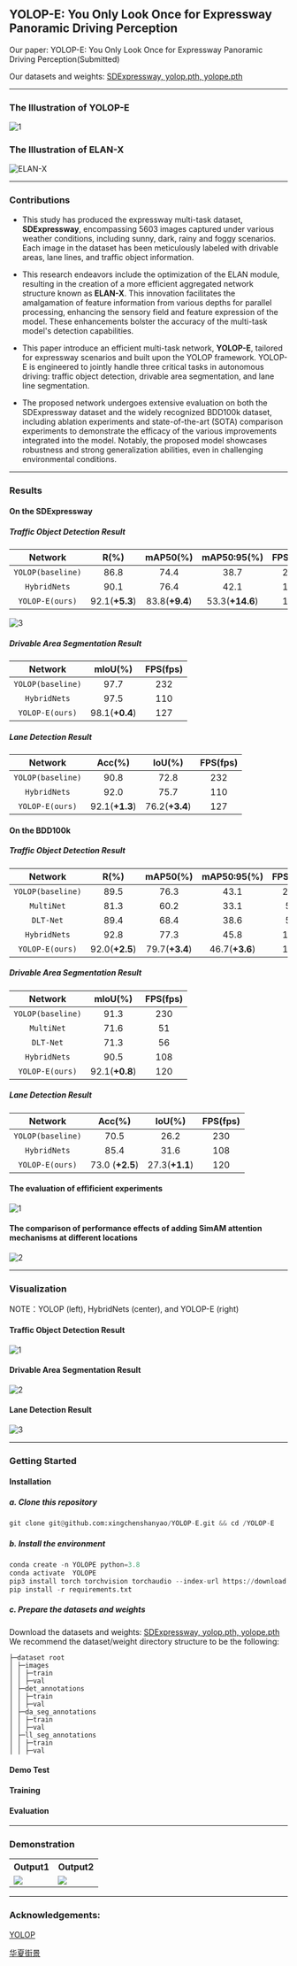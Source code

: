 ## YOLOP-E: You Only Look Once for Expressway Panoramic Driving Perception

Our paper: YOLOP-E: You Only Look Once for Expressway Panoramic Driving Perception(Submitted)

Our datasets and weights: [SDExpressway, yolop.pth, yolope.pth](https://pan.baidu.com/s/1589VGpmHATSrTs6f_HSI_g)

***

### The Illustration of YOLOP-E
![1](https://github.com/xingchenshanyao/YOLOP-E/assets/116085226/8e115e1f-a5e3-4861-a58b-7f17de362344)

### The Illustration of ELAN-X
![ELAN-X](https://github.com/xingchenshanyao/YOLOP-E/assets/116085226/98e7bdb3-936a-4994-ab2e-75078b2ea0be)

***

### Contributions
* This study has produced the expressway multi-task dataset, **SDExpressway**, encompassing 5603 images captured under various weather conditions, including sunny, dark, rainy and foggy scenarios. Each image in the dataset has been meticulously labeled with drivable areas, lane lines, and traffic object information.

* This research endeavors include the optimization of the ELAN module, resulting in the creation of a more efficient aggregated network structure known as **ELAN-X**. This innovation facilitates the amalgamation of feature information from various depths for parallel processing, enhancing the sensory field and feature expression of the model. These enhancements bolster the accuracy of the multi-task model's detection capabilities.

* This paper introduce an efficient multi-task network, **YOLOP-E**, tailored for expressway scenarios and built upon the YOLOP framework. YOLOP-E is engineered to jointly handle three critical tasks in autonomous driving: traffic object detection, drivable area segmentation, and lane line segmentation.

*  The proposed network undergoes extensive evaluation on both the SDExpressway dataset and the widely recognized BDD100k dataset, including ablation experiments and state-of-the-art (SOTA) comparison experiments to demonstrate the efficacy of the various improvements integrated into the model. Notably, the proposed model showcases robustness and strong generalization abilities, even in challenging environmental conditions.

***

### Results

#### On the SDExpressway

##### Traffic Object Detection Result
| Network          | R(%) | mAP50(%) | mAP50:95(%) | FPS(fps) |
| :--------------: | :---------: | :--------: | :----------: | :----------: |
| `YOLOP(baseline)`     | 86.8      | 74.4     | 38.7     | 232        |
| `HybridNets`      | 90.1      | 76.4     | 42.1     | 110        |
| `YOLOP-E(ours)`  | 92.1(**+5.3**)      | 83.8(**+9.4**)     | 53.3(**+14.6**)     | 127         |

![3](https://github.com/xingchenshanyao/YOLOP-E/assets/116085226/31bbe3c1-ca55-444a-b735-afabdfc02be3)

##### Drivable Area Segmentation Result
| Network          | mIoU(%) | FPS(fps) |
| :--------------: | :---------: | :--------: |
| `YOLOP(baseline)`     | 97.7      | 232     |
| `HybridNets`      | 97.5      | 110     |
| `YOLOP-E(ours)`  | 98.1(**+0.4**)      | 127     |
##### Lane Detection Result
| Network          | Acc(%) |IoU(%) | FPS(fps) |
| :--------------: | :---------: | :--------: | :--------: |
| `YOLOP(baseline)`     | 90.8      | 72.8     | 232     |
| `HybridNets`      | 92.0      | 75.7     | 110    |
| `YOLOP-E(ours)`  | 92.1(**+1.3**)      | 76.2(**+3.4**)     | 127     |

#### On the BDD100k

##### Traffic Object Detection Result
| Network          | R(%) | mAP50(%) | mAP50:95(%) | FPS(fps) |
| :--------------: | :---------: | :--------: | :----------: | :----------: |
| `YOLOP(baseline)`     | 89.5      | 76.3     | 43.1     | 230        |
| `MultiNet`      | 81.3      | 60.2     | 33.1     | 51        |
| `DLT-Net`  | 89.4      | 68.4     | 38.6     | 56         |
| `HybridNets`      | 92.8      | 77.3     | 45.8     | 108        |
| `YOLOP-E(ours)`  | 92.0(**+2.5**)      | 79.7(**+3.4**)     | 46.7(**+3.6**)     | 120         |
##### Drivable Area Segmentation Result
| Network          | mIoU(%) | FPS(fps) |
| :--------------: | :---------: | :--------: |
| `YOLOP(baseline)`     | 91.3      | 230     |
| `MultiNet`      | 71.6     | 51     |
| `DLT-Net`  | 71.3     | 56     |
| `HybridNets`      | 90.5      | 108     |
| `YOLOP-E(ours)`  | 92.1(**+0.8**)      | 120     |
##### Lane Detection Result
| Network          | Acc(%) |IoU(%) | FPS(fps) |
| :--------------: | :---------: | :--------: | :--------: |
| `YOLOP(baseline)`     | 70.5      | 26.2    | 230     |
| `HybridNets`      | 85.4      | 31.6     | 108   |
| `YOLOP-E(ours)`  | 73.0 (**+2.5**)     | 27.3(**+1.1**)     | 120     |

#### The evaluation of effificient experiments
![1](https://github.com/xingchenshanyao/YOLOP-E/assets/116085226/03b85a7b-720d-4820-a2e5-3ee8c6eca162)

#### The comparison of performance effects of adding SimAM attention mechanisms at different locations
![2](https://github.com/xingchenshanyao/YOLOP-E/assets/116085226/ea253137-2d2e-4e61-bcf6-5247635c71ad)

***

### Visualization

NOTE：YOLOP (left), HybridNets (center), and YOLOP-E (right) 

#### Traffic Object Detection Result
![1](https://github.com/xingchenshanyao/YOLOP-E/assets/116085226/14d4fc6a-4a72-4c39-92f8-6abb2e1b0a43)

#### Drivable Area Segmentation Result
![2](https://github.com/xingchenshanyao/YOLOP-E/assets/116085226/480ee90e-68f3-452b-b7f4-eff3feb7abac)

#### Lane Detection Result
![3](https://github.com/xingchenshanyao/YOLOP-E/assets/116085226/39ca017e-5a99-4cc0-8aa5-40ae294cc18e)

***

### Getting Started
#### Installation
##### a. Clone this repository
```python
git clone git@github.com:xingchenshanyao/YOLOP-E.git && cd /YOLOP-E
```
##### b. Install the environment
```python
conda create -n YOLOPE python=3.8
conda activate  YOLOPE
pip3 install torch torchvision torchaudio --index-url https://download.pytorch.org/whl/cu118 # install the pytorch
pip install -r requirements.txt
```
##### c. Prepare the datasets and weights
Download the datasets and weights: [SDExpressway, yolop.pth, yolope.pth](https://pan.baidu.com/s/1589VGpmHATSrTs6f_HSI_g)
We recommend the dataset/weight directory structure to be the following:
```
├─dataset root
│ ├─images
│ │ ├─train
│ │ ├─val
│ ├─det_annotations
│ │ ├─train
│ │ ├─val
│ ├─da_seg_annotations
│ │ ├─train
│ │ ├─val
│ ├─ll_seg_annotations
│ │ ├─train
│ │ ├─val
```



#### Demo Test

#### Training

#### Evaluation


***

### Demonstration
<table>
    <tr>
            <th>Output1</th>
            <th>Output2</th>
    </tr>
    <tr>
        <td><img src=inference/videos/show1.gif /></td>
        <td><img src=inference/videos/show2.gif/></td>
    </tr>
</table>

***

### Acknowledgements:

[YOLOP](https://github.com/hustvl/YOLOP)

[华夏街景](https://www.bilibili.com/video/BV1xN4y1w7pv/)
